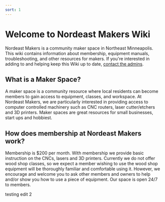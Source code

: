 ```yaml
---
sort: 1
---
```


# Welcome to Nordeast Makers Wiki

Nordeast Makers is a community maker space in Northeast Minneapolis. This wiki contains information about membership, equipment manuals, troubleshooting, and other resources for makers. If you're interested in adding to and helping keep this Wiki up to date, [contact the admins](mailto:contact@nordeastmakers.com?subject=I%20Want%20To%20Contribute).

## What is a Maker Space?

A maker space is a community resource where local residents can become members to gain access to equipment, classes, and workspace. At Nordeast Makers, we are particularly interested in providing access to computer controlled machinery such as CNC routers, laser cutter/etchers and 3D printers. Maker spaces are great resources for small businesses, start ups and hobbiest.

## How does membership at Nordeast Makers work?

Membership is $200 per month. With membership we provide basic instruction on the CNCs, lasers and 3D printers. Currently we do not offer wood shop classes, so we expect a member wishing to use the wood shop equipment will be thoroughly familiar and comfortable using it. However, we encourage and welcome you to ask other members and owners to help and/or show you how to use a piece of equipment. Our space is open 24/7 to members.

testing edit 2
